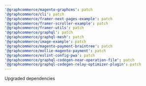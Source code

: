 ```yaml
---
'@graphcommerce/magento-graphcms': patch
'@graphcommerce/cli': patch
'@graphcommerce/framer-next-pages-example': patch
'@graphcommerce/framer-scroller-example': patch
'@graphcommerce/framer-utils': patch
'@graphcommerce/graphql': patch
'@graphcommerce/graphql-mesh': patch
'@graphcommerce/image-example': patch
'@graphcommerce/magento-payment-braintree': patch
'@graphcommerce/mollie-magento-payment': patch
'@graphcommerce/eslint-config-pwa': patch
'@graphcommerce/graphql-codegen-near-operation-file': patch
'@graphcommerce/graphql-codegen-relay-optimizer-plugin': patch
---
```


Upgraded dependencies
